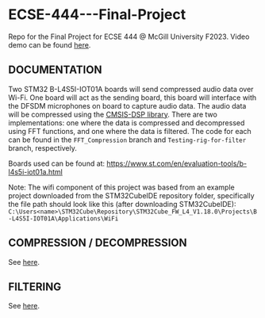 # ECSE-444---Final-Project 
Repo for the Final Project for ECSE 444 @ McGill University F2023. Video demo can be found [here](https://www.youtube.com/watch?v=PtOjv1w0G0o&ab_channel=ChristopherGhosn).

## DOCUMENTATION

Two STM32 B-L4S5I-IOT01A boards will send compressed audio data over Wi-Fi. One board will act as the sending board, this board will interface with the DFSDM microphones on board to capture audio data. The audio data will be compressed using the [CMSIS-DSP library](https://www.keil.com/pack/doc/CMSIS/DSP/html/index.html). There are two implementations: one where the data is compressed and decompressed using FFT functions, and one where the data is filtered. The code for each can be found in the `FFT_Compression` branch and `Testing-rig-for-filter` branch, respectively.


Boards used can be found at: https://www.st.com/en/evaluation-tools/b-l4s5i-iot01a.html


Note: The wifi component of this project was based from an example project downloaded from the STM32CubeIDE repository folder, specifically the file path should look like this (after downloading STM32CubeIDE): `C:\Users<name>\STM32Cube\Repository\STM32Cube_FW_L4_V1.18.0\Projects\B-L4S5I-IOT01A\Applications\WiFi`

## COMPRESSION / DECOMPRESSION
See [here](https://github.com/Zichene/ECSE-444---Final-Project/tree/FFT_Compression).

## FILTERING
See [here](https://github.com/Zichene/ECSE-444---Final-Project/tree/Testing-rig-for-filter).



